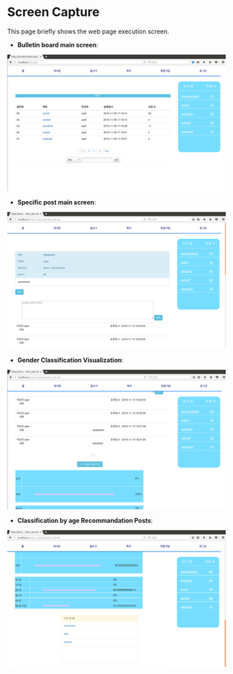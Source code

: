 # Screen Capture

This page briefly shows the web page execution screen.

* **Bulletin board main screen**:

![boardMainShot.png](images/boardMainShot.png)


* **Specific post main screen**:

![postMainShot.png](images/postMainShot.png)


* **Gender Classification Visualization**:

![genderClassification.png](images/genderClassification.png)


* **Classification by age Recommandation Posts**:

![postRecommandation.png](images/postRecommandation.png)

